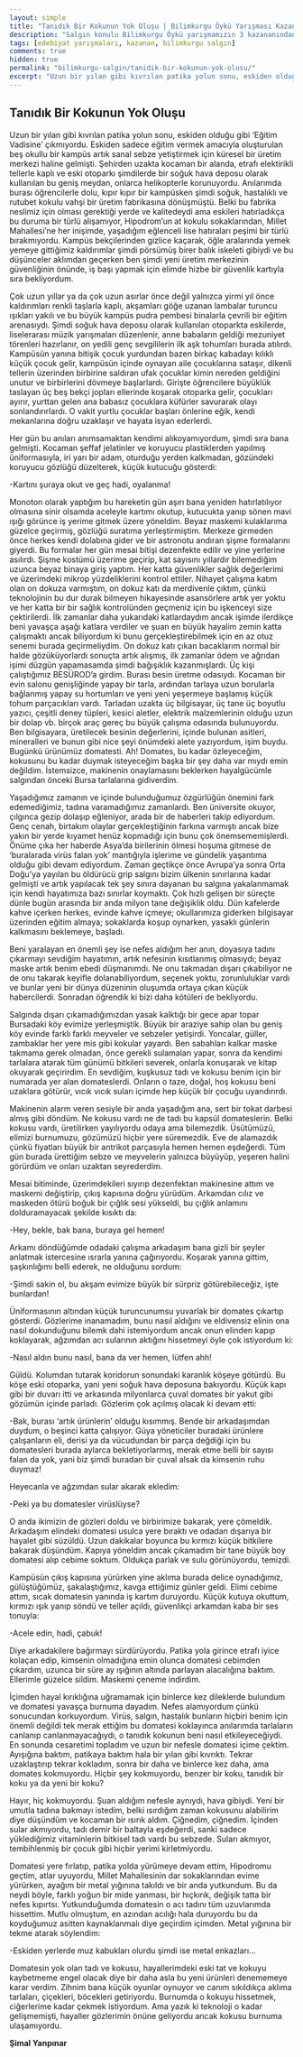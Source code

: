 ```yaml
---
layout: simple
title: "Tanıdık Bir Kokunun Yok Oluşu | Bilimkurgu Öykü Yarışması Kazananı"
description: "Salgın konulu Bilimkurgu Öykü yarışmamızın 3 kazananından birisi Şimal Yanpınar'ın Tanıdık Bir Kokunun Yok Oluşu öyküsü"
tags: [edebiyat yarışmaları, kazanan, bilimkurgu salgın]
comments: true
hidden: true
permalink: "bilimkurgu-salgin/tanidik-bir-kokunun-yok-olusu/"
excerpt: "Uzun bir yılan gibi kıvrılan patika yolun sonu, eskiden olduğu gibi ‘Eğitim Vadisine’ çıkmıyordu. Eskiden sadece eğitim vermek amacıyla oluşturulan beş okullu bir kampüs artık sanal sebze yetiştirmek için küresel bir üretim merkezi haline gelmişti. Şehirden uzakta kocaman bir alanda, etrafı elektirikli tellerle kaplı ve eski otoparkı şimdilerde bir soğuk hava deposu olarak kullanılan bu geniş meydan, onlarca helikopterle korunuyordu. Anılarımda burası öğrencilerle dolu, kıpır kıpır bir kampüsken şimdi soğuk, hastalıklı ve rutubet kokulu vahşi bir üretim fabrikasına dönüşmüştü. Belki bu fabrika neslimiz için olması gerektiği yerde ve kalitedeydi ama eskileri hatırladıkça bu duruma bir türlü alışamıyor, Hipodrom’un at kokulu sokaklarından, Millet Mahallesi’ne her inişimde, yaşadığım eğlenceli lise hatıraları peşimi bir türlü bırakmıyordu. Kampüs bekçilerinden gizlice kaçarak, öğle aralarında yemek yemeye gittiğimiz kaldırımlar şimdi pörsümüş birer balık iskeleti gibiydi ve bu düşünceler aklımdan geçerken ben şimdi yeni üretim merkezinin güvenliğinin önünde, iş başı yapmak için elimde hizbe bir güvenlik kartıyla sıra bekliyordum."
---
```


## Tanıdık Bir Kokunun Yok Oluşu

Uzun bir yılan gibi kıvrılan patika yolun sonu, eskiden olduğu gibi ‘Eğitim Vadisine’ çıkmıyordu. Eskiden sadece eğitim vermek amacıyla oluşturulan beş okullu bir kampüs artık sanal sebze yetiştirmek için küresel bir üretim merkezi haline gelmişti. Şehirden uzakta kocaman bir alanda, etrafı elektirikli tellerle kaplı ve eski otoparkı şimdilerde bir soğuk hava deposu olarak kullanılan bu geniş meydan, onlarca helikopterle korunuyordu. Anılarımda burası öğrencilerle dolu, kıpır kıpır bir kampüsken şimdi soğuk, hastalıklı ve rutubet kokulu vahşi bir üretim fabrikasına dönüşmüştü. Belki bu fabrika neslimiz için olması gerektiği yerde ve kalitedeydi ama eskileri hatırladıkça bu duruma bir türlü alışamıyor, Hipodrom’un at kokulu sokaklarından, Millet Mahallesi’ne her inişimde, yaşadığım eğlenceli lise hatıraları peşimi bir türlü bırakmıyordu. Kampüs bekçilerinden gizlice kaçarak, öğle aralarında yemek yemeye gittiğimiz kaldırımlar şimdi pörsümüş birer balık iskeleti gibiydi ve bu düşünceler aklımdan geçerken ben şimdi yeni üretim merkezinin güvenliğinin önünde, iş başı yapmak için elimde hizbe bir güvenlik kartıyla sıra bekliyordum.  

Çok uzun yıllar ya da çok uzun asırlar önce değil yalnızca yirmi yıl önce kaldırımları renkli taşlarla kaplı, akşamları göğe uzanan lambalar turuncu ışıkları yakılı ve bu büyük kampüs pudra pembesi binalarla çevrili bir eğitim arenasıydı. Şimdi soğuk hava deposu olarak kullanılan otoparkta eskilerde, liselerarası müzik yarışmaları düzenlenir, anne babaların geldiği mezuniyet törenleri hazırlanır, on yedili genç sevgililerin ilk aşk tohumları burada atılırdı. Kampüsün yanına bitişik çocuk yurdundan bazen birkaç kabadayı kılıklı küçük çocuk gelir, kampüsün içinde oynayan aile çocuklarına sataşır, dikenli tellerin üzerinden birbirine saldıran ufak çocuklar kimin nereden geldiğini unutur ve birbirlerini dövmeye başlarlardı. Girişte öğrencilere büyüklük taslayan üç beş bekçi jopları ellerinde koşarak otoparka gelir, çocukları ayırır, yurttan gelen ana babasız çocuklara küfürler savurarak olayı sonlandırırlardı. O vakit yurtlu çocuklar başları önlerine eğik, kendi mekanlarına doğru uzaklaşır ve hayata isyan ederlerdi.  

Her gün bu anıları anımsamaktan kendimi alıkoyamıyordum, şimdi sıra bana gelmişti. Kocaman şeffaf jelatinler ve koruyucu plastiklerden yapılmış üniformasıyla, iri yarı bir adam, oturduğu yerden kalkmadan, gözündeki koruyucu gözlüğü düzelterek, küçük kutucuğu gösterdi:  

-Kartını şuraya okut ve geç hadi, oyalanma!  

Monoton olarak yaptığım bu hareketin gün aşırı bana yeniden hatırlatılıyor olmasına sinir olsamda aceleyle kartımı okutup, kutucukta yanıp sönen mavi ışığı görünce iş yerime gitmek üzere yöneldim. Beyaz maskemi kulaklarıma güzelce geçirmiş, gözlüğü suratıma yerleştirmiştim. Merkeze girmeden önce herkes kendi dolabına gider ve bir astronotu andıran şişme formalarını giyerdi. Bu formalar her gün mesai bitişi dezenfekte edilir ve yine yerlerine asılırdı. Şişme kostümü üzerime geçirip, kat sayısını yıllardır bilemediğim uzunca beyaz binaya giriş yaptım. Her katta güvenlikler sağlık değerlerimi ve üzerimdeki mikrop yüzdeliklerini kontrol ettiler. Nihayet çalışma katım olan on dokuza varmıştım, on dokuz katı da merdivenle çıktım, çünkü teknolojinin bu dur durak bilmeyen hikayesinde asansörlere artık yer yoktu ve her katta bir bir sağlık kontrolünden geçmeniz için bu işkenceyi size çektirilerdi. İlk zamanlar daha yukarıdaki katlardaydım ancak işimde ilerdikçe beni yavaşça aşağı katlara verdiler ve şuan en büyük hayalim zemin katta çalışmaktı ancak biliyordum ki bunu gerçekleştirebilmek için en az otuz senemi burada geçirmeliydim. On dokuz katı çıkan bacaklarım normal bir halde gözüküyorlardı sonuçta artık alışmış, ilk zamanlar ödem ve ağrıdan işimi düzgün yapamasamda şimdi bağışıklık kazanmışlardı. Üç kişi çalıştığımız BESÜROD’a girdim. Burası besin üretme odasıydı. Kocaman bir evin salonu genişliğinde yapay bir tarla, ardından tarlaya uzun borularla bağlanmış yapay su hortumları ve yeni yeni yeşermeye başlamış küçük tohum parçacıkları vardı. Tarladan uzakta üç bilgisayar, üç tane üç boyutlu yazıcı, çeşitli deney tüpleri, kesici aletler, elektrik malzemlerinin olduğu uzun bir dolap vb. birçok araç gereç bu büyük çalışma odasında bulunuyordu. Ben bilgisayara, üretilecek besinin değerlerini, içinde bulunan asitleri, mineralleri ve bunun gibi nice şeyi önümdeki alete yazıyordum, işim buydu. Bugünkü ürünümüz domatesti. Ah! Domates, bu kadar özleyeceğim, kokusunu bu kadar duymak isteyeceğim başka bir şey daha var mıydı emin değildim. İstemsizce, makinenin onaylamasını beklerken hayalgücümle salgından önceki Bursa tarlalarına gidiverdim.  

Yaşadığımız zamanın ve içinde bulunduğumuz özgürlüğün önemini fark edemediğimiz, tadına varamadığımız zamanlardı. Ben üniversite okuyor, çılgınca gezip dolaşıp eğleniyor, arada bir de haberleri takip ediyordum. Genç cenah, birtakım olaylar gerçekleştiğinin farkına varmıştı ancak bize yakın bir yerde kıyamet henüz kopmadığı için bunu çok önemsememişlerdi. Önüme çıka her haberde Asya’da birilerinin ölmesi hoşuma gitmese de ‘buralarada virüs falan yok’ mantığıyla işlerime ve gündelik yaşantıma olduğu gibi devam ediyordum. Zaman geçtikçe önce Avrupa’ya sonra Orta Doğu’ya yayılan bu öldürücü grip salgını bizim ülkenin sınırlarına kadar gelmişti ve artık yapılacak tek şey sınıra dayanan bu salgına yakalanmamak için kendi hayatımıza bazı sınırlar koymaktı. Çok hızlı gelişen bir süreçte dünle bugün arasında bir anda milyon tane değişiklik oldu. Dün kafelerde kahve içerken herkes, evinde kahve içmeye; okullarımıza giderken bilgisayar üzerinden eğitim almaya; sokaklarda koşup oynarken, yasaklı günlerin kalkmasını beklemeye, başladı.  

Beni yaralayan en önemli şey ise nefes aldığım her anın, doyasıya tadını çıkarmayı sevdiğim hayatımın, artık nefesinin kısıtlanmış olmasıydı; beyaz maske artık benim ebedi düşmanımdı. Ne onu takmadan dışarı çıkabiliyor ne de onu takarak keyifle dolanabiliyordum, seçenek yoktu, zorunluluklar vardı ve bunlar yeni bir dünya düzeninin oluşumda ortaya çıkan küçük habercilerdi. Sonradan öğrendik ki bizi daha kötüleri de bekliyordu.  

Salgında dışarı çıkamadığımızdan yasak kalktığı bir gece apar topar Bursadaki köy evimize yerleşmiştik. Büyük bir araziye sahip olan bu geniş köy evinde farklı farklı meyveler ve sebzeler yetişirdi. Yoncalar, güller, zambaklar her yere mis gibi kokular yayardı. Ben sabahları kalkar maske takmama gerek olmadan, önce gerekli sulamaları yapar, sonra da kendimi tarlalara atarak tüm günümü bitkileri severek, onlarla konuşarak ve kitap okuyarak geçirirdim. En sevdiğim, kuşkusuz tadı ve kokusu benim için bir numarada yer alan domateslerdi. Onların o taze, doğal, hoş kokusu beni uzaklara götürür, vıcık vıcık suları içimde hep küçük bir çocuğu uyandırırdı.  

Makinenin alarm veren sesiyle bir anda yaşadığım ana, sert bir tokat darbesi almış gibi döndüm. Ne kokusu vardı ne de tadı bu kapsül domateslerin. Belki kokusu vardı, üretilirken yayılıyordu odaya ama bilemezdik. Üsütümüzü, elimizi burnumuzu, gözümüzü hiçbir yere süremezdik. Eve de alamazdık çünkü fiyatları büyük bir antrikot parçasıyla hemen hemen eşdeğerdi. Tüm gün burada ürettiğim sebze ve meyvelerin yalnızca büyüyüp, yeşeren halini görürdüm ve onları uzaktan seyrederdim.  

Mesai bitiminde, üzerimdekileri sıyırıp dezenfektan makinesine attım ve maskemi değiştirip, çıkış kapısına doğru yürüdüm. Arkamdan cılız ve maskeden ötürü boğuk bir çığlık sesi yükseldi, bu çığlık anlamını dolduramayacak şekilde kısıktı da:  

-Hey, bekle, bak bana, buraya gel hemen!  

Arkamı döndüğümde odadaki çalışma arkadaşım bana gizli bir şeyler anlatmak istercesine ısrarla yanına çağırıyordu. Koşarak yanına gittim, şaşkınlığımı belli ederek, ne olduğunu sordum:  

-Şimdi sakin ol, bu akşam evimize büyük bir sürpriz götürebileceğiz, işte bunlardan!  

Üniformasının altından küçük turuncunumsu yuvarlak bir domates çıkartıp gösterdi. Gözlerime inanamadım, bunu nasıl aldığını ve eldivensiz elinin ona nasıl dokunduğunu bilemk dahi istemiyordum ancak onun elinden kapıp koklayarak, ağzımdan acı sularının aktığını hissetmeyi öyle çok istiyordum ki:  

-Nasıl aldın bunu nasıl, bana da ver hemen, lütfen ahh!  

Güldü. Kolumdan tutarak koridorun sonundaki karanlık köşeye götürdü. Bu köşe eski otoparka, yani yeni soğuk hava deposuna bakıyordu. Küçük kapı gibi bir duvarı itti ve arkasında milyonlarca çuval domates bir yakut gibi gözümün içinde parladı. Gözlerim çok açılmış olacak ki devam etti:  

-Bak, burası ‘artık ürünlerin’ olduğu kısımmış. Bende bir arkadaşımdan duydum, o beşinci katta çalışıyor. Güya yöneticiler buradaki ürünlere çalışanların eli, derisi ya da vücudundan bir parça değdiği için bu domatesleri burada aylarca bekletiyorlarmış, merak etme belli bir sayısı falan da yok, yani biz şimdi buradan bir çuval alsak da  kimsenin ruhu duymaz!  

Heyecanla ve ağzımdan sular akarak ekledim:  

-Peki ya bu domatesler virüslüyse?  

O anda ikimizin de gözleri doldu ve birbirimize bakarak, yere çömeldik. Arkadaşım elindeki domatesi usulca yere bıraktı ve odadan dışarıya bir hayalet gibi süzüldü. Uzun dakikalar boyunca bu kırmızı küçük bitkilere bakarak düşündüm. Kapıya yöneldim ancak çıkamadım bir tane büyük boy domatesi alıp cebime soktum. Oldukça parlak ve sulu görünüyordu, temizdi.  

Kampüsün çıkış kapısına yürürken yine aklıma burada delice oynadığımız, gülüştüğümüz, şakalaştığımız, kavga ettiğimiz günler geldi. Elimi cebime attım, sıcak domatesin yanında iş kartım duruyordu. Küçük kutuya okuttum, kırmızı ışık yanıp söndü ve teller açıldı, güvenlikçi arkamdan kaba bir ses tonuyla:  

-Acele edin, hadi, çabuk!  

Diye arkadakilere bağırmayı sürdürüyordu. Patika yola girince etrafı iyice kolaçan edip, kimsenin olmadığına emin olunca domatesi cebimden çıkardım, uzunca bir süre ay ışığının altında parlayan alacalığına baktım. Ellerimle güzelce sildim. Maskemi çeneme indirdim.  

İçimden hayal kırıklığına uğramamak için binlerce kez dileklerde bulundum ve domatesi yavaşça burnuma dayadım. Nefes alamıyordum çünkü sonucundan korkuyordum. Virüs, salgın, hastalık bunların hiçbiri benim için önemli değildi tek merak ettiğim bu domatesi koklayınca anılarımda tarlaların canlanıp canlanmayacağıydı, o tanıdık kokunun beni nasıl etkileyeceğiydi. En sonunda cesaretimi topladım ve uzun bir nefesle domatesi içime çektim. Ayışığına baktım, patikaya baktım hala bir yılan gibi kıvrıktı. Tekrar uzaklaştırıp tekrar kokladım, sonra bir daha ve binlerce kez daha, ama domates kokmuyordu. Hiçbir şey kokmuyordu, benzer bir koku, tanıdık bir koku ya da yeni bir koku?  

Hayır, hiç kokmuyordu. Şuan aldığım nefesle aynıydı, hava gibiydi. Yeni bir umutla tadına bakmayı istedim, belki ısırdığım zaman kokusunu alabilirim diye düşündüm ve kocaman bir ısırık aldım. Çiğnedim, çiğnedim. İçinden sular akmıyordu, tadı demir bir baltayla eşdeğerdi, sanki sadece yüklediğimiz vitaminlerin bitkisel tadı vardı bu sebzede. Suları akmıyor, tembihlenmiş bir çocuk gibi hiçbir yerimi kirletmiyordu.  

Domatesi yere fırlatıp, patika yolda yürümeye devam ettim, Hipodromu geçtim, atlar uyuyordu, Millet Mahallesinin dar sokaklarından evime yürürken, ayağım bir metal yığınına takıldı ve bir anda yutkundum. Bu da neydi böyle, farklı yoğun bir mide yanması, bir hıçkırık, değişik tatta bir nefes kıpırtsı. Yutkunduğumda domatesin o acı tadını tüm uzuvlarımda hissettim. Mutlu olmuştum, en azından acılığı hala duruyordu bu da koyduğumuz asitten kaynaklanmalı diye geçirdim içimden. Metal yığınına bir tekme atarak söylendim:  

-Eskiden yerlerde muz kabukları olurdu şimdi ise metal enkazları…  

Domatesin yok olan tadı ve kokusu, hayallerimdeki eski tat ve kokuyu kaybetmeme engel olacak diye bir daha asla bu yeni ürünleri denememeye karar verdim. Zihnim bana küçük oyunlar oynuyor ve canım sıkıldıkça aklıma tarlaları, çiçekleri, böcekleri getiriyordu. Burnumda o kokuyu hissetmek, ciğerlerime kadar çekmek istiyordum. Ama yazık ki teknoloji o kadar gelişmemişti, hayaller gözlerimin önüne geliyordu ancak kokusu burnuma ulaşamıyordu.  

**Şimal Yanpınar**
